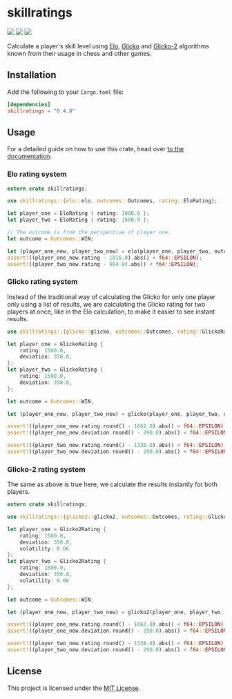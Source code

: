 # skillratings

[![](https://img.shields.io/crates/v/skillratings)](https://crates.io/crates/skillratings)
[![](https://img.shields.io/docsrs/skillratings)](https://docs.rs/skillratings/)
[![](https://img.shields.io/crates/d/skillratings)](https://crates.io/crates/skillratings)

Calculate a player's skill level using [Elo](https://en.wikipedia.org/wiki/Elo_rating_system), [Glicko](https://en.wikipedia.org/wiki/Glicko_rating_system) and [Glicko-2](https://en.wikipedia.org/wiki/Glicko-2) algorithms known from their usage in chess and other games.  

## Installation

Add the following to your `Cargo.toml` file:

```toml
[dependencies]
skillratings = "0.4.0"
```

## Usage

For a detailed guide on how to use this crate, head over [to the documentation](https://docs.rs/skillratings/).

### Elo rating system
```rust
extern crate skillratings;

use skillratings::{elo::elo, outcomes::Outcomes, rating::EloRating};

let player_one = EloRating { rating: 1000.0 };
let player_two = EloRating { rating: 1000.0 };

// The outcome is from the perspective of player one.
let outcome = Outcomes::WIN;

let (player_one_new, player_two_new) = elo(player_one, player_two, outcome, 32.0);
assert!((player_one_new.rating - 1016.0).abs() < f64::EPSILON);
assert!((player_two_new.rating - 984.0).abs() < f64::EPSILON);
```

### Glicko rating system

Instead of the traditional way of calculating the Glicko for only one player only using a list of results, we are calculating the Glicko rating for two players at once, like in the Elo calculation, to make it easier to see instant results.

```rust
use skillratings::{glicko::glicko, outcomes::Outcomes, rating::GlickoRating};

let player_one = GlickoRating {
    rating: 1500.0,
    deviation: 350.0,
};
let player_two = GlickoRating {
    rating: 1500.0,
    deviation: 350.0,
};

let outcome = Outcomes::WIN;

let (player_one_new, player_two_new) = glicko(player_one, player_two, outcome);

assert!((player_one_new.rating.round() - 1662.0).abs() < f64::EPSILON);
assert!((player_one_new.deviation.round() - 290.0).abs() < f64::EPSILON);

assert!((player_two_new.rating.round() - 1338.0).abs() < f64::EPSILON);
assert!((player_two_new.deviation.round() - 290.0).abs() < f64::EPSILON);
```

### Glicko-2 rating system

The same as above is true here, we calculate the results instantly for both players.

```rust
extern crate skillratings;

use skillratings::{glicko2::glicko2, outcomes::Outcomes, rating::Glicko2Rating};

let player_one = Glicko2Rating { 
    rating: 1500.0, 
    deviation: 350.0, 
    volatility: 0.06 
};
let player_two = Glicko2Rating { 
    rating: 1500.0, 
    deviation: 350.0, 
    volatility: 0.06 
};

let outcome = Outcomes::WIN;

let (player_one_new, player_two_new) = glicko2(player_one, player_two, outcome, 0.5);

assert!((player_one_new.rating.round() - 1662.0).abs() < f64::EPSILON);
assert!((player_one_new.deviation.round() - 290.0).abs() < f64::EPSILON);

assert!((player_two_new.rating.round() - 1338.0).abs() < f64::EPSILON);
assert!((player_two_new.deviation.round() - 290.0).abs() < f64::EPSILON);
```

## License

This project is licensed under the [MIT License](/LICENSE).

